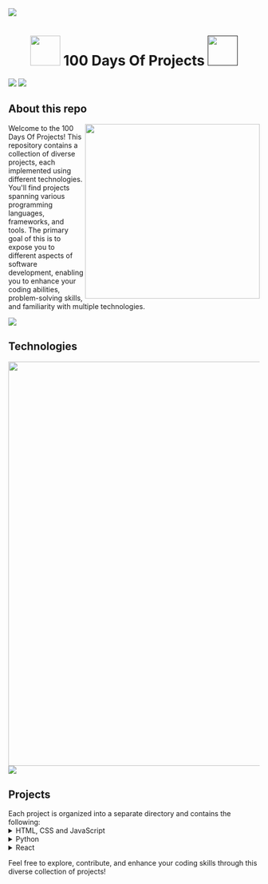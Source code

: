 <img src="https://user-images.githubusercontent.com/73097560/115834477-dbab4500-a447-11eb-908a-139a6edaec5c.gif">
<h1 align="center">
	<img src="https://gifdb.com/images/high/coding-animated-laptop-flow-stream-ja04010rm5o68zfk.gif" width="60" />
	</a>
 100 Days Of Projects
	<a href="">
<img src="https://gifdb.com/images/high/coding-animated-laptop-flow-stream-ja04010rm5o68zfk.gif" width="60" />	</a>
</h1>

<img src="https://cdn.filestackcontent.com/D6T7kQFbR0GVzOW0QUvk" />

<img src="https://user-images.githubusercontent.com/73097560/115834477-dbab4500-a447-11eb-908a-139a6edaec5c.gif">
<h2>
About this repo
</h2>
<div>
<img align="right" src="https://i.pinimg.com/originals/e4/26/70/e426702edf874b181aced1e2fa5c6cde.gif" width="350"/>
<p>Welcome to the 100 Days Of Projects! This repository contains a collection of diverse projects, each implemented using different technologies. 
You'll find projects spanning various programming languages, frameworks, and tools. The primary goal of this is to expose you to different aspects 
of software development, enabling you to enhance your coding abilities, problem-solving skills, and familiarity with multiple technologies.</p>


</div>
<img src="https://user-images.githubusercontent.com/73097560/115834477-dbab4500-a447-11eb-908a-139a6edaec5c.gif">

<h2>
Technologies
</h2>
<div align="center"><img src="https://skillicons.dev/icons?i=html,css,js,ts,react,vite,python,flask&perline=12" width=810/></div>

<img src="https://user-images.githubusercontent.com/73097560/115834477-dbab4500-a447-11eb-908a-139a6edaec5c.gif">

<h2>Projects</h2>
Each project is organized into a separate directory and contains the following:

<details >
  <summary>HTML, CSS and JavaScript</summary>
	
  <br>
<p>🦁 <a href="https://github.com/lara-vel-dev/100DaysOfProjects/tree/main/Day01">Day 01: Hello World!</a></p>
<p>🦁 <a href="https://github.com/lara-vel-dev/100DaysOfProjects/tree/main/Day02">Day 02: Presentation Card</a></p>
<p>🦁 <a href="https://github.com/lara-vel-dev/100DaysOfProjects/tree/main/Day03">Day 03: Landing Page</a></p>
<p>🦁 <a href="https://github.com/lara-vel-dev/100DaysOfProjects/tree/main/Day04">Day 04: Memory Game</a></p>
<p>🦁 <a href="https://github.com/lara-vel-dev/100DaysOfProjects/tree/main/Day05">Day 05: Pomodoro Timer</a></p>
<p>🦁 <a href="https://github.com/lara-vel-dev/100DaysOfProjects/tree/main/Day06">Day 06: Tip Calculator</a></p>
<p>🦁 <a href="https://github.com/lara-vel-dev/100DaysOfProjects/tree/main/Day07">Day 07: Programming Quiz</a></p>
<p>🦁 <a href="https://github.com/lara-vel-dev/100DaysOfProjects/tree/main/Day08">Day 08: Password Generator</a></p>

</details>
<details >
  <summary>Python</summary>
	
  <br>

<p>🦁 <a href="https://github.com/lara-vel-dev/100DaysOfProjects/tree/main/Day09">Day 09: Automatic Messages</a></p>
<p>🦁 <a href="https://github.com/lara-vel-dev/100DaysOfProjects/tree/main/Day10">Day 10: Tic Tac Toe</a></p>
<p>🦁 <a href="https://github.com/lara-vel-dev/100DaysOfProjects/tree/main/Day11">Day 11: Telegram Bot</a></p>
<p>🦁 <a href="https://github.com/lara-vel-dev/100DaysOfProjects/tree/main/Day12">Day 12: Snake Game</a></p>
<p>🦁 <a href="https://github.com/lara-vel-dev/100DaysOfProjects/tree/main/Day13">Day 13: Drawing App</a></p>
<p>🦁 <a href="https://github.com/lara-vel-dev/100DaysOfProjects/tree/main/Day14">Day 14: Avatar API</a></p>
<p>🦁 <a href="https://github.com/lara-vel-dev/100DaysOfProjects/tree/main/Day15">Day 15: Encryption App</a></p>
<p>🦁 <a href="https://github.com/lara-vel-dev/100DaysOfProjects/tree/main/Day16">Day 16: Basic Login</a></p>
<p>🦁 <a href="https://github.com/lara-vel-dev/100DaysOfProjects/tree/main/Day17">Day 17: Dice Game</a></p>

</details>

</details>
<details >
  <summary>React</summary>
	
  <br>

<p>🦁 <a href="https://github.com/lara-vel-dev/100DaysOfProjects/tree/main/Day18">Day 18: What Mango Type Are You?</a></p>
<p>🦁 <a href="https://github.com/lara-vel-dev/100DaysOfProjects/tree/main/Day19">Day 19: I Like You App</a></p>
<p>🦁 <a href="https://github.com/lara-vel-dev/100DaysOfProjects/tree/main/Day20">Day 20: Service Tracker</a></p>
<p>🦁 <a href="https://github.com/lara-vel-dev/100DaysOfProjects/tree/main/Day21">Day 21: Protected Routes</a></p>
</details>



Feel free to explore, contribute, and enhance your coding skills through this diverse collection of projects!

